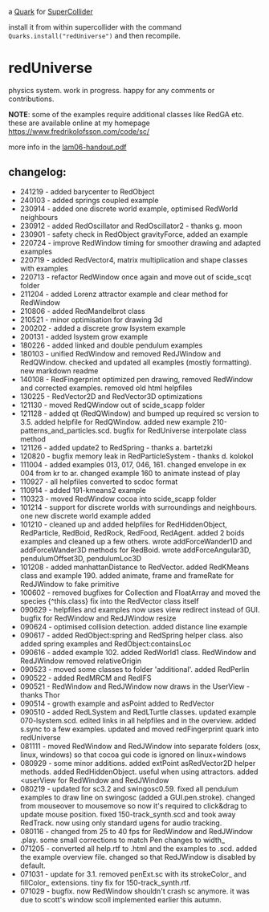 a [Quark](https://supercollider-quarks.github.io/quarks/) for [SuperCollider](https://supercollider.github.io)

install it from within supercollider with the command `Quarks.install("redUniverse")` and then recompile.

# redUniverse

physics system. work in progress. happy for any comments or contributions.

**NOTE**: some of the examples require additional classes like RedGA etc. these are available online at my homepage <https://www.fredrikolofsson.com/code/sc/>

more info in the [lam06-handout.pdf](lam06-handout.pdf)

## changelog:

* 241219 - added barycenter to RedObject
* 240103 - added springs coupled example
* 230914 - added one discrete world example, optimised RedWorld neighbours
* 230912 - added RedOscillator and RedOscillator2 - thanks g. moon
* 230901 - safety check in RedObject gravityForce, added an example
* 220724 - improve RedWindow timing for smoother drawing and adapted examples
* 220719 - added RedVector4, matrix multiplication and shape classes with examples
* 220713 - refactor RedWindow once again and move out of scide_scqt folder
* 211204 - added Lorenz attractor example and clear method for RedWindow
* 210806 - added RedMandelbrot class
* 210521 - minor optimisation for drawing 3d
* 200202 - added a discrete grow lsystem example
* 200131 - added lsystem grow example
* 180226 - added linked and double pendulum examples
* 180103 - unified RedWindow and removed RedJWindow and RedQWindow. checked and updated all examples (mostly formatting). new markdown readme
* 140108 - RedFingerprint optimized pen drawing, removed RedWindow and corrected examples. removed old html helpfiles
* 130225 - RedVector2D and RedVector3D optimizations
* 121130 - moved RedQWindow out of scide_scapp folder
* 121128 - added qt (RedQWindow) and bumped up required sc version to 3.5. added helpfile for RedQWindow. added new example 210-patterns_and_particles.scd. bugfix for RedUniverse interpolate class method
* 121126 - added update2 to RedSpring - thanks a. bartetzki
* 120820 - bugfix memory leak in RedParticleSystem - thanks d. kolokol
* 111004 - added examples 013, 017, 046, 161. changed envelope in ex 004 from kr to ar. changed example 160 to animate instead of play
* 110927 - all helpfiles converted to scdoc format
* 110914 - added 191-kmeans2 example
* 110323 - moved RedWindow cocoa into scide_scapp folder
* 101214 - support for discrete worlds with surroundings and neighbours. one new discrete world example added
* 101210 - cleaned up and added helpfiles for RedHiddenObject, RedParticle, RedBoid, RedRock, RedFood, RedAgent. added 2 boids examples and cleaned up a few others. wrote addForceWander1D and addForceWander3D methods for RedBoid. wrote addForceAngular3D, pendulumOffset3D, pendulumLoc3D
* 101208 - added manhattanDistance to RedVector. added RedKMeans class and example 190. added animate, frame and frameRate for RedJWindow to fake primitive
* 100602 - removed bugfixes for Collection and FloatArray and moved the species {^this.class} fix into the RedVector class itself
* 090629 - helpfiles and examples now uses view redirect instead of GUI. bugfix for RedWindow and RedJWindow resize
* 090624 - optimised collision detection. added distance line example
* 090617 - added RedObject:spring and RedSpring helper class. also added spring examples and RedObject:containsLoc
* 090616 - added example 102. added RedWorld1 class. RedWindow and RedJWindow removed relativeOrigin
* 090523 - moved some classes to folder 'additional'. added RedPerlin
* 090522 - added RedMRCM and RedIFS
* 090521 - RedWindow and RedJWindow now draws in the UserView - thanks Thor
* 090514 - growth example and asPoint added to RedVector
* 090510 - added RedLSystem and RedLTurtle classes. updated example 070-lsystem.scd. edited links in all helpfiles and in the overview. added s.sync to a few examples. updated and moved redFingerprint quark into redUniverse
* 081111 - moved RedWindow and RedJWindow into separate folders (osx, linux, windows) so that cocoa gui code is ignored on linux+windows
* 080929 - some minor additions. added extPoint asRedVector2D helper methods. added RedHiddenObject. useful when using attractors. added <userView for RedWindow and RedJWindow
* 080219 - updated for sc3.2 and swingosc0.59. fixed all pendulum examples to draw line on swingosc (added a GUI.pen.stroke). changed from mouseover to mousemove so now it's required to click&drag to update mouse position. fixed 150-track_synth.scd and took away RedTrack. now using only standard ugens for audio tracking.
* 080116 - changed from 25 to 40 fps for RedWindow and RedJWindow .play. some small corrections to match Pen changes to width_
* 071205 - converted all help.rtf to .html and the examples to .scd. added the example overview file. changed so that RedJWindow is disabled by default.
* 071031 - update for 3.1. removed penExt.sc with its strokeColor_ and fillColor_ extensions. tiny fix for 150-track_synth.rtf.
* 071029 - bugfix. now RedWindow shouldn't crash sc anymore. it was due to scott's window scoll implemented earlier this autumn.
